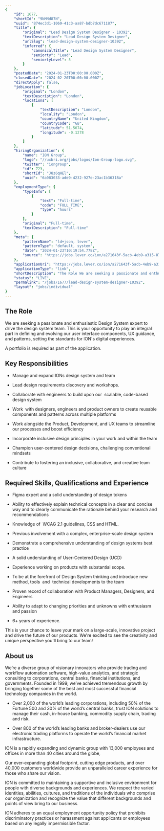 ```yaml
---
{
	"id": 1677,
	"shortId": "9bMNd87N",
	"uuid": "874ec3d1-1069-41c3-aa87-bdb7dc671187",
	"title": {
		"original": "Lead Design System Designer - 10392",
		"textDescription": "Lead Design System Designer",
		"urlSlug": "lead-design-system-designer-10392",
		"inferred": {
			"canonicalTitle": "Lead Design System Designer",
			"seniorty": "Lead",
			"seniortyLevel": 5
		}
	},
	"postedDate": "2024-01-23T00:00:00.000Z",
	"closedDate": "2024-02-20T00:00:00.000Z",
	"directApply": false,
	"jobLocation": {
		"original": "London",
		"textDescription": "London",
		"locations": [
			{
				"textDescription": "London",
				"locality": "London",
				"countryName": "United Kingdom",
				"countryCode": "GB",
				"latitude": 51.5074,
				"longitude": -0.1278
			}
		]
	},
	"hiringOrganization": {
		"name": "ION Group",
		"logo": "//uxbri.org/jobs/logos/Ion-Group-logo.svg",
		"twitter": "iongroup",
		"id": 723,
		"shortId": "J8z6qHEl",
		"uuid": "6a083033-ade9-4232-927e-23ac1b36318a"
	},
	"employmentType": {
		"typeInfo": [
			{
				"text": "Full-time",
				"code": "FULL_TIME",
				"type": "hours"
			}
		],
		"original": "Full-time",
		"textDescription": "Full-time"
	},
	"meta": {
		"patternName": "ld+json, lever",
		"patternType": "default, system",
		"date": "2024-01-23T10:19:54.778Z",
		"source": "https://jobs.lever.co/ion/a271643f-5acb-4eb9-a315-87b67d50931f?lever-origin=applied&lever-source%5B%5D=Indeed"
	},
	"applicationUri": "https://jobs.lever.co/ion/a271643f-5acb-4eb9-a315-87b67d50931f/apply",
	"applicationType": "link",
	"shortDescription": "The Role We are seeking a passionate and enthusiastic Design System expert to drive the design system team. This is your opportunity to play an integral part in defining and evolving our user",
	"status": "LIVE",
	"permalink": "/jobs/1677/lead-design-system-designer-10392",
	"layout": "jobs/individual"
}
---
```

<h2>The Role</h2><p>We are seeking a passionate and enthusiastic Design System expert to drive the design system team. This is your opportunity to play an integral part in defining and evolving our user interface components, UX guidance, and patterns, setting the standards for ION's digital experiences.</p><p>A portfolio is required as part of the application.</p><h2>Key Responsibilities</h2><ul><li><p>Manage and expand IONs design system and team</p></li><li><p>Lead design requirements discovery and workshops.</p></li><li><p>Collaborate with engineers to build upon our &nbsp;scalable, code-based design system</p></li><li><p>Work &nbsp;with designers, engineers and product owners to create reusable components and patterns across multiple platforms</p></li><li><p>Work alongside the Product, Development, and UX teams to streamline our processes and boost efficiency</p></li><li><p>Incorporate inclusive design principles in your work and within the team</p></li><li><p>Champion user-centered design decisions, challenging conventional mindsets</p></li><li><p>Contribute to fostering an inclusive, collaborative, and creative team culture</p></li></ul><h2>Required Skills, Qualifications and Experience</h2><ul><li><p>Figma expert and a solid understanding of design tokens</p></li><li><p>Ability to effectively explain technical concepts in a clear and concise way and to clearly communicate the rationale behind your research and recommendations</p></li><li><p>Knowledge of &nbsp;WCAG 2.1 guidelines, CSS and HTML.</p></li><li><p>Previous involvement with a complex, enterprise-scale design system</p></li><li><p>Demonstrate a comprehensive understanding of design systems best practice</p></li><li><p>A solid understanding of User-Centered Design (UCD)</p></li><li><p>Experience working on products with substantial scope.</p></li><li><p>To be at the forefront of Design System thinking and introduce new method, tools &nbsp;and &nbsp;technical developments to the team</p></li><li><p>Proven record of collaboration with Product Managers, Designers, and Engineers</p></li><li><p>Ability to adapt to changing priorities and unknowns with enthusiasm and passion</p></li><li><p>6+ years of experience.</p></li></ul><p>This is your chance to leave your mark on a large-scale, innovative project and drive the future of our products. We're excited to see the creativity and unique perspective you'll bring to our team!</p><h2>About us</h2><p>We’re a diverse group of visionary innovators who provide trading and workflow automation software, high-value analytics, and strategic consulting to corporations, central banks, financial institutions, and governments. Founded in 1999, we’ve achieved tremendous growth by bringing together some of the best and most successful financial technology companies in the world.</p><ul><li><p>Over 2,000 of the world’s leading corporations, including 50% of the Fortune 500 and 30% of the world’s central banks, trust ION solutions to manage their cash, in-house banking, commodity supply chain, trading and risk.</p></li><li><p>Over 800 of the world’s leading banks and broker-dealers use our electronic trading platforms to operate the world’s financial market infrastructure.</p></li></ul><p>ION is a rapidly expanding and dynamic group with 13,000 employees and offices in more than 40 cities around the globe,</p><p>Our ever-expanding global footprint, cutting edge products, and over 40,000 customers worldwide provide an unparalleled career experience for those who share our vision.</p><p>ION is committed to maintaining a supportive and inclusive environment for people with diverse backgrounds and experiences. We respect the varied identities, abilities, cultures, and traditions of the individuals who comprise our organization and recognize the value that different backgrounds and points of view bring to our business.</p><p>ION adheres to an equal employment opportunity policy that prohibits discriminatory practices or harassment against applicants or employees based on any legally impermissible factor.</p>
